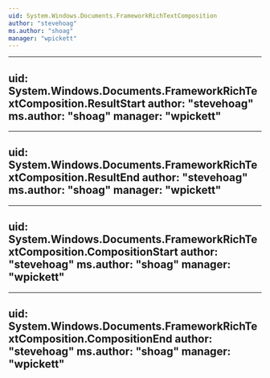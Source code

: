 ```yaml
---
uid: System.Windows.Documents.FrameworkRichTextComposition
author: "stevehoag"
ms.author: "shoag"
manager: "wpickett"
---
```


---
uid: System.Windows.Documents.FrameworkRichTextComposition.ResultStart
author: "stevehoag"
ms.author: "shoag"
manager: "wpickett"
---

---
uid: System.Windows.Documents.FrameworkRichTextComposition.ResultEnd
author: "stevehoag"
ms.author: "shoag"
manager: "wpickett"
---

---
uid: System.Windows.Documents.FrameworkRichTextComposition.CompositionStart
author: "stevehoag"
ms.author: "shoag"
manager: "wpickett"
---

---
uid: System.Windows.Documents.FrameworkRichTextComposition.CompositionEnd
author: "stevehoag"
ms.author: "shoag"
manager: "wpickett"
---
